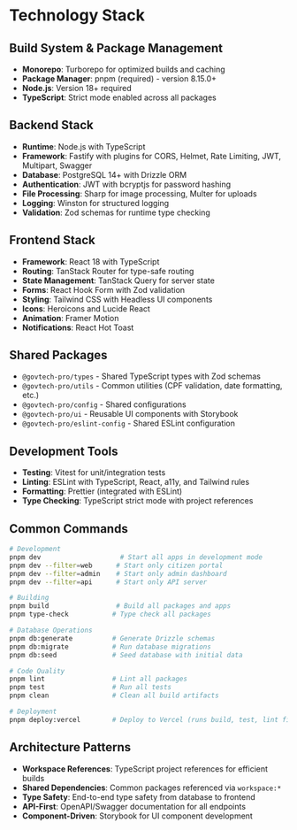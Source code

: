 # Technology Stack

## Build System & Package Management

- **Monorepo**: Turborepo for optimized builds and caching
- **Package Manager**: pnpm (required) - version 8.15.0+
- **Node.js**: Version 18+ required
- **TypeScript**: Strict mode enabled across all packages

## Backend Stack

- **Runtime**: Node.js with TypeScript
- **Framework**: Fastify with plugins for CORS, Helmet, Rate Limiting, JWT, Multipart, Swagger
- **Database**: PostgreSQL 14+ with Drizzle ORM
- **Authentication**: JWT with bcryptjs for password hashing
- **File Processing**: Sharp for image processing, Multer for uploads
- **Logging**: Winston for structured logging
- **Validation**: Zod schemas for runtime type checking

## Frontend Stack

- **Framework**: React 18 with TypeScript
- **Routing**: TanStack Router for type-safe routing
- **State Management**: TanStack Query for server state
- **Forms**: React Hook Form with Zod validation
- **Styling**: Tailwind CSS with Headless UI components
- **Icons**: Heroicons and Lucide React
- **Animation**: Framer Motion
- **Notifications**: React Hot Toast

## Shared Packages

- `@govtech-pro/types` - Shared TypeScript types with Zod schemas
- `@govtech-pro/utils` - Common utilities (CPF validation, date formatting, etc.)
- `@govtech-pro/config` - Shared configurations
- `@govtech-pro/ui` - Reusable UI components with Storybook
- `@govtech-pro/eslint-config` - Shared ESLint configuration

## Development Tools

- **Testing**: Vitest for unit/integration tests
- **Linting**: ESLint with TypeScript, React, a11y, and Tailwind rules
- **Formatting**: Prettier (integrated with ESLint)
- **Type Checking**: TypeScript strict mode with project references

## Common Commands

```bash
# Development
pnpm dev                    # Start all apps in development mode
pnpm dev --filter=web      # Start only citizen portal
pnpm dev --filter=admin    # Start only admin dashboard
pnpm dev --filter=api      # Start only API server

# Building
pnpm build                 # Build all packages and apps
pnpm type-check           # Type check all packages

# Database Operations
pnpm db:generate          # Generate Drizzle schemas
pnpm db:migrate           # Run database migrations
pnpm db:seed              # Seed database with initial data

# Code Quality
pnpm lint                 # Lint all packages
pnpm test                 # Run all tests
pnpm clean                # Clean all build artifacts

# Deployment
pnpm deploy:vercel        # Deploy to Vercel (runs build, test, lint first)
```

## Architecture Patterns

- **Workspace References**: TypeScript project references for efficient builds
- **Shared Dependencies**: Common packages referenced via `workspace:*`
- **Type Safety**: End-to-end type safety from database to frontend
- **API-First**: OpenAPI/Swagger documentation for all endpoints
- **Component-Driven**: Storybook for UI component development